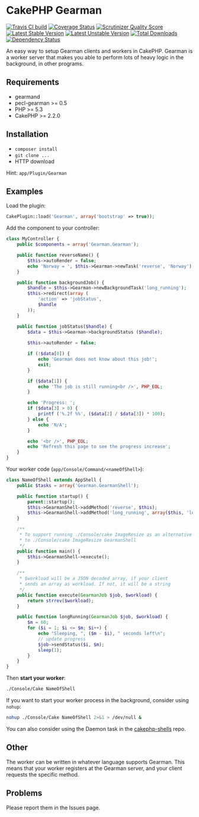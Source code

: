 CakePHP Gearman
===============

[![Travis CI build](https://api.travis-ci.org/davidsteinsland/cakephp-gearman.png)](https://travis-ci.org/davidsteinsland/cakephp-gearman) [![Coverage Status](https://coveralls.io/repos/davidsteinsland/cakephp-gearman/badge.png)](https://coveralls.io/r/davidsteinsland/cakephp-gearman) [![Scrutinizer Quality Score](https://scrutinizer-ci.com/g/davidsteinsland/cakephp-gearman/badges/quality-score.png?s=a859558edc53dcb313549cb0cc8a7ccb6164d30c)](https://scrutinizer-ci.com/g/davidsteinsland/cakephp-gearman/) [![Latest Stable Version](https://poser.pugx.org/davidsteinsland/cakephp-gearman/v/stable.png)](https://packagist.org/packages/davidsteinsland/cakephp-gearman) [![Latest Unstable Version](https://poser.pugx.org/davidsteinsland/cakephp-gearman/v/unstable.png)](https://packagist.org/packages/davidsteinsland/cakephp-gearman) [![Total Downloads](https://poser.pugx.org/davidsteinsland/cakephp-gearman/downloads.png)](https://packagist.org/packages/davidsteinsland/cakephp-gearman) [![Dependency Status](https://www.versioneye.com/user/projects/52417622632bac7a2e00140a/badge.png)](https://www.versioneye.com/user/projects/52417622632bac7a2e00140a)

An easy way to setup Gearman clients and workers in CakePHP. Gearman is a worker server that makes you able to perform lots of heavy logic in the background, in other programs.

## Requirements
- gearmand
- pecl-gearman >= 0.5
- PHP >= 5.3
- CakePHP >= 2.2.0

## Installation
- `composer install`
- `git clone ...`
- HTTP download

Hint: `app/Plugin/Gearman`

## Examples

Load the plugin:
```php
CakePlugin::load('Gearman', array('bootstrap' => true));
```

Add the component to your controller:
```php
class MyController {
	public $components = array('Gearman.Gearman');

	public function reverseName() {
		$this->autoRender = false;
		echo 'Norway = ', $this->Gearman->newTask('reverse', 'Norway');
	}

	public function backgroundJob() {
		$handle = $this->Gearman->newBackgroundTask('long_running');
		$this->redirect(array (
			'action' => 'jobStatus',
			$handle
		));
	}

	public function jobStatus($handle) {
		$data = $this->Gearman->backgroundStatus ($handle);
		
		$this->autoRender = false;

		if (!$data[0]) {
			echo 'Gearman does not know about this job!';
			exit;
		}

		if ($data[1]) {
			echo 'The job is still running<br />', PHP_EOL;
		}

		echo 'Progress: ';
		if ($data[3] > 0) {
			printf ('%.2f %%', ($data[2] / $data[3]) * 100);
		} else {
			echo 'N/A';
		}

		echo '<br />', PHP_EOL;
		echo 'Refresh this page to see the progress increase';
	}
}
```

Your worker code (`app/Console/Command/<nameOfShell>`):
```php
class NameOfShell extends AppShell {
	public $tasks = array('Gearman.GearmanShell');

	public function startup() {
		parent::startup();
		$this->GearmanShell->addMethod('reverse', $this);
		$this->GearmanShell->addMethod('long_running', array($this, 'longRunning'));
	}

	/**
	 * To support running ./Console/cake ImageResize as an alternative
	 * to ./Console/cake ImageResize GearmanShell
	 */
	public function main() {
		$this->GearmanShell->execute();
	}

    /**
	 * $workload will be a JSON decoded array, if your client
	 * sends an array as workload. If not, it will be a string
	 */
	public function execute(GearmanJob $job, $workload) {
		return strrev($workload);
	}

	public function longRunning(GearmanJob $job, $workload) {
		$m = 60;
		for ($i = 1; $i <= $m; $i++) {
			echo "Sleeping, ", ($m - $i), " seconds left\n";
			// update progress
			$job->sendStatus($i, $m);
			sleep(1);
		}
	}
}
```

Then **start your worker**:
```sh
./Console/Cake NameOfShell
```

If you want to start your worker process in the background, consider using `nohup`:
```sh
nohup ./Console/Cake NameOfShell 2>&1 > /dev/null &
```

You can also consider using the Daemon task in the [cakephp-shells](https://github.com/davidsteinsland/cakephp-shells) repo.

## Other
The worker can be written in whatever language supports Gearman. This means that your worker registers at the Gearman server, and your client requests the specific method.

## Problems
Please report them in the Issues page. 
